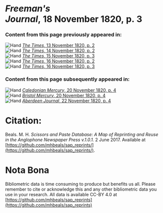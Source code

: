 # *Freeman's Journal*, 18 November 1820, p. 3  
  
### Content from this page previously appeared in:  
![Hand](http://scissorsandpaste.net/wp-content/uploads/2017/06/smallhandpointer.png) [*The Times*, 13 November 1820, p. 2](https://mhbeals.github.io/sap_html/The-Times/The-Times-13-November-1820-p-2)  
![Hand](http://scissorsandpaste.net/wp-content/uploads/2017/06/smallhandpointer.png) [*The Times*, 14 November 1820, p. 2](https://mhbeals.github.io/sap_html/The-Times/The-Times-14-November-1820-p-2)  
![Hand](http://scissorsandpaste.net/wp-content/uploads/2017/06/smallhandpointer.png) [*The Times*, 15 November 1820, p. 3](https://mhbeals.github.io/sap_html/The-Times/The-Times-15-November-1820-p-3)  
![Hand](http://scissorsandpaste.net/wp-content/uploads/2017/06/smallhandpointer.png) [*The Times*, 16 November 1820, p. 2](https://mhbeals.github.io/sap_html/The-Times/The-Times-16-November-1820-p-2)  
![Hand](http://scissorsandpaste.net/wp-content/uploads/2017/06/smallhandpointer.png) [*The Times*, 16 November 1820, p. 3](https://mhbeals.github.io/sap_html/The-Times/The-Times-16-November-1820-p-3)  
  
### Content from this page subsequently appeared in:  
![Hand](http://scissorsandpaste.net/wp-content/uploads/2017/06/smallhandpointer.png) [*Caledonian Mercury*, 20 November 1820, p. 4](https://mhbeals.github.io/sap_html/Caledonian-Mercury/Caledonian-Mercury-20-November-1820-p-4)  
![Hand](http://scissorsandpaste.net/wp-content/uploads/2017/06/smallhandpointer.png) [*Bristol Mercury*, 20 November 1820, p. 4](https://mhbeals.github.io/sap_html/Bristol-Mercury/Bristol-Mercury-20-November-1820-p-4)  
![Hand](http://scissorsandpaste.net/wp-content/uploads/2017/06/smallhandpointer.png) [*Aberdeen Journal*, 22 November 1820, p. 4](https://mhbeals.github.io/sap_html/Aberdeen-Journal/Aberdeen-Journal-22-November-1820-p-4)  


# Citation: 

Beals. M. H. *Scissors and Paste Database: A Map of Reprinting and Reuse in the Anglophone Newspaper Press v.1.0.1.* 2 June 2017. Available at [https://github.com/mhbeals/sap_reprints/](https://github.com/mhbeals/sap_reprints/). 

# Nota Bona

Bibliometric data is time consuming to produce but benefits us all. Please remember to cite or acknowledge this and any other bibliometric data you use in your research. All data is available CC-BY 4.0 at [https://github.com/mhbeals/sap_reprints](https://github.com/mhbeals/sap_reprints)
